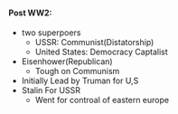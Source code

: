 #### Post WW2:
 - two superpoers 
	 - USSR: Communist(Distatorship)
	 - United States: Democracy Captalist
 - Eisenhower(Republican)
	 - Tough on Communism
 - Initially Lead by Truman for U,S
 - Stalin For USSR
	 - Went for controal of eastern europe
<!--stackedit_data:
eyJoaXN0b3J5IjpbMTk3OTYyMzY0XX0=
-->